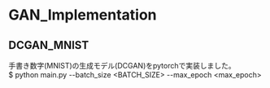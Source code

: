 # GAN_Implementation  
## DCGAN_MNIST  
手書き数字(MNIST)の生成モデル(DCGAN)をpytorchで実装しました。  
$ python main.py --batch_size <BATCH_SIZE> --max_epoch <max_epoch>  
